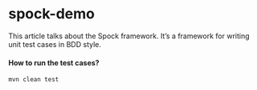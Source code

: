 # spock-demo
This article talks about the Spock framework. It’s a framework for writing unit test cases in BDD style.

#### How to run the test cases?

    mvn clean test

